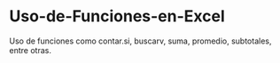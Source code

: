 # Uso-de-Funciones-en-Excel
Uso de funciones como contar.si, buscarv, suma, promedio, subtotales, entre otras.
